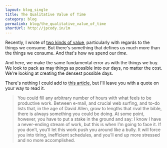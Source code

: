 ```yaml
---
layout: blog_single
title: The Qualitative Value of Time
category: blog
permalink: blog/the_qualitative_value_of_time
shortUrl: http://jpcody.in/1m
---
```

<p>Recently, I wrote of <a href="http://joshuacody.net/blog/the_two_types_of_value">two kinds of value</a>, particularly with regards to the things we consume. But there's something that defines us much more than the things we consume. And that's how we spend our <em>time</em>.</p>
<p>And here, we make the same fundamental error as with the things we buy. We look to pack as may things as possible into our days, no matter the cost. We're looking at creating the densest possible days.</p>
<p>There's nothing I could add to <a href="http://www.iwillteachyoutoberich.com/blog/time-management-how-an-mit-postdoc-writes-3-books-a-phd-defense-and-6-peer-reviewed-papers-and-finishes-by-530pm/">this article</a>, but I'll leave you with a quote on your way to read it.</p>
<blockquote>
    <p>You could fill any arbitrary number of hours with what feels to be productive work. Between e-mail, and crucial web surfing, and to-do lists that, in the age of David Allen, grow to lengths that rival the bible, there is always something you could be doing. At some point, however, you have to put a stake in the ground and say: I know I have a never-ending stream of work, but this is when I’m going to face it. If you don’t, you’ll let this work push you around like a bully. It will force you into tiring, inefficient schedules, and you’ll end up more stressed and no more accomplished.</p>
</blockquote>